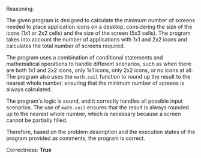 Reasoning:

The given program is designed to calculate the minimum number of screens needed to place application icons on a desktop, considering the size of the icons (1x1 or 2x2 cells) and the size of the screen (5x3 cells). The program takes into account the number of applications with 1x1 and 2x2 icons and calculates the total number of screens required.

The program uses a combination of conditional statements and mathematical operations to handle different scenarios, such as when there are both 1x1 and 2x2 icons, only 1x1 icons, only 2x2 icons, or no icons at all. The program also uses the `math.ceil` function to round up the result to the nearest whole number, ensuring that the minimum number of screens is always calculated.

The program's logic is sound, and it correctly handles all possible input scenarios. The use of `math.ceil` ensures that the result is always rounded up to the nearest whole number, which is necessary because a screen cannot be partially filled.

Therefore, based on the problem description and the execution states of the program provided as comments, the program is correct.

Correctness: **True**